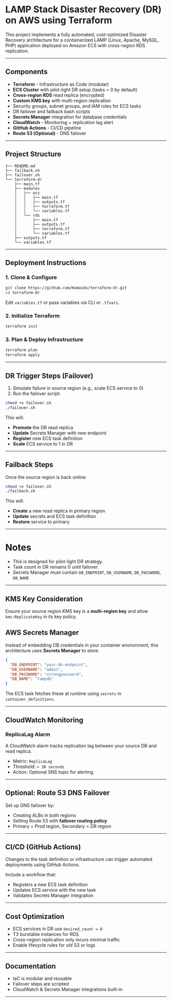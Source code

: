 
# LAMP Stack Disaster Recovery (DR) on AWS using Terraform

This project implements a fully automated, cost-optimized Disaster Recovery architecture for a containerized LAMP (Linux, Apache, MySQL, PHP) application deployed on Amazon ECS with cross-region RDS replication.

---

## Components

- **Terraform** - Infrastructure as Code (modular)
- **ECS Cluster** with pilot-light DR setup (tasks = 0 by default)
- **Cross-region RDS** read replica (encrypted)
- **Custom KMS key** with multi-region replication
- Security groups, subnet groups, and IAM roles for ECS tasks
- DR failover and failback bash scripts
- **Secrets Manager** integration for database credentials
- **CloudWatch** - Monitoring + replication lag alert
- **GitHub Actions** - CI/CD pipeline
- **Route 53 (Optional)** - DNS failover

---

## Project Structure

```
├── README.md
├── failback.sh
├── failover.sh
└── terraform-dr
    ├── main.tf
    ├── modules
    │   ├── ecs
    │   │   ├── main.tf
    │   │   ├── outputs.tf
    │   │   ├── terraform.tf
    │   │   └── variables.tf
    │   └── rds
    │       ├── main.tf
    │       ├── outputs.tf
    │       ├── terraform.tf
    │       └── variables.tf
    ├── outputs.tf
    └── variables.tf
```

---

## Deployment Instructions

### 1. Clone & Configure

```bash
git clone https://github.com/Humaidu/terraform-dr.git
cd terraform-dr
```

Edit `variables.tf` or pass variables via CLI or `.tfvars`.

### 2. Initialize Terraform

```bash
terraform init
```

### 3. Plan & Deploy Infrastructure

```bash
terraform plan
terraform apply
```

---

## DR Trigger Steps (Failover)

1. Simulate failure in source region (e.g., scale ECS service to 0)
2. Run the failover script:
```bash
chmod +x failover.sh
./failover.sh
```
This will:
- **Promote** the DR read replica
- **Update** Secrets Manager with new endpoint
- **Register** new ECS task definition
- **Scale** ECS service to 1 in DR

---

## Failback Steps

Once the source region is back online:
```bash
chmod +x failover.sh
./failback.sh
```
This will:
- **Create** a new read replica in primary region
- **Update** secrets and ECS task definition
- **Restore** service to primary

---

# Notes

- This is designed for pilot-light DR strategy.
- Task count in DR remains 0 until failover.
- Secrets Manager must contain `DB_ENDPOINT`, `DB_USERNAME`, `DB_PASSWORD`, `DB_NAME`

---

## KMS Key Consideration

Ensure your source region KMS key is a **multi-region key** and allow `kms:ReplicateKey` in its key policy.

## AWS Secrets Manager

Instead of embedding DB credentials in your container environment, this architecture uses **Secrets Manager** to store:

```json
{
  "DB_ENDPOINT": "your-db-endpoint",
  "DB_USERNAME": "admin",
  "DB_PASSWORD": "strongpassword",
  "DB_NAME": "lampdb"
}
```

The ECS task fetches these at runtime using `secrets` in `container_definitions`.

---

## CloudWatch Monitoring

### ReplicaLag Alarm

A CloudWatch alarm tracks replication lag between your source DB and read replica.

- Metric: `ReplicaLag`
- Threshold: `> 30 seconds`
- Action: Optional SNS topic for alerting

---

## Optional: Route 53 DNS Failover

Set up DNS failover by:

- Creating ALBs in both regions
- Setting Route 53 with **failover routing policy**
- Primary = Prod region, Secondary = DR region

---

## CI/CD (GitHub Actions)

Changes to the task definition or infrastructure can trigger automated deployments using GitHub Actions.

Include a workflow that:
- Registers a new ECS task definition
- Updates ECS service with the new task
- Validates Secrets Manager integration

---

## Cost Optimization

- ECS services in DR use `desired_count = 0`
- T3 burstable instances for RDS
- Cross-region replication only incurs minimal traffic
- Enable lifecycle rules for old S3 or logs

---

## Documentation

- IaC is modular and reusable
- Failover steps are scripted
- CloudWatch & Secrets Manager integrations built-in

---
